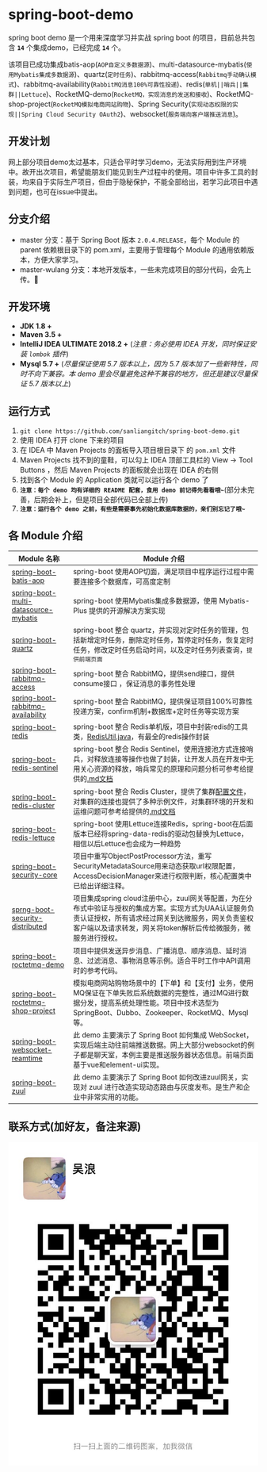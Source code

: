 # spring-boot-demo
spring boot demo 是一个用来深度学习并实战 spring boot 的项目，目前总共包含 **`14`** 个集成demo，已经完成 **`14`** 个。

该项目已成功集成batis-aop(`AOP自定义多数据源`)、multi-datasource-mybatis(`使用Mybatis集成多数据源`)、quartz(`定时任务`)、rabbitmq-access(`Rabbitmq手动确认模式`)、rabbitmq-availability(`RabbitMQ消息100%可靠性投递`)、redis(`单机||哨兵||集群||Lettuce`)、RocketMQ-demo(`RocketMQ，实现消息的发送和接收`)、RocketMQ-shop-project(`RocketMQ模拟电商网站购物`)、Spring Security(`实现动态权限的实现||Spring Cloud Security OAuth2`)、websocket(`服务端向客户端推送消息`)。

## 开发计划

网上部分项目demo太过基本，只适合平时学习demo，无法实际用到生产环境中。故开出次项目，希望能朋友们能见到生产过程中的使用。项目中许多工具的封装，均来自于实际生产项目，但由于隐秘保护，不能全部给出，若学习此项目中遇到问题，也可在issue中提出。

## 分支介绍

- master 分支：基于 Spring Boot 版本 `2.0.4.RELEASE`，每个 Module 的 parent 依赖根目录下的 pom.xml，主要用于管理每个 Module 的通用依赖版本，方便大家学习。
- master-wulang 分支：本地开发版本，一些未完成项目的部分代码，会先上传。🙂


## 开发环境

- **JDK 1.8 +**
- **Maven 3.5 +**
- **IntelliJ IDEA ULTIMATE 2018.2 +** (*注意：务必使用 IDEA 开发，同时保证安装 `lombok` 插件*)
- **Mysql 5.7 +** (*尽量保证使用 5.7 版本以上，因为 5.7 版本加了一些新特性，同时不向下兼容。本 demo 里会尽量避免这种不兼容的地方，但还是建议尽量保证 5.7 版本以上*)

## 运行方式

1. `git clone https://github.com/sanliangitch/spring-boot-demo.git`
2. 使用 IDEA 打开 clone 下来的项目
3. 在 IDEA 中 Maven Projects 的面板导入项目根目录下 的 `pom.xml` 文件
4. Maven Projects 找不到的童鞋，可以勾上 IDEA 顶部工具栏的 View -> Tool Buttons ，然后 Maven Projects 的面板就会出现在 IDEA 的右侧
5. 找到各个 Module 的 Application 类就可以运行各个 demo 了
6. **`注意：每个 demo 均有详细的 README 配套，食用 demo 前记得先看看哦~`**(部分未完善，后期会补上，但是项目全部代码已全部上传)
7. **`注意：运行各个 demo 之前，有些是需要事先初始化数据库数据的，亲们别忘记了哦~`**


## 各 Module 介绍

| Module 名称                                                  | Module 介绍                                                  |
| ------------------------------------------------------------ | ------------------------------------------------------------ |
| [spring-boot-batis-aop](https://github.com/sanliangitch/spring-boot-demo/tree/master/spring-boot-batis-aop) | spring-boot 使用AOP切面，满足项目中程序运行过程中需要连接多个数据库，可高度定制                                |
| [spring-boot-multi-datasource-mybatis](https://github.com/sanliangitch/spring-boot-demo/tree/master/spring-boot-multi-datasource-mybatis) | spring-boot 使用Mybatis集成多数据源，使用 Mybatis-Plus 提供的开源解决方案实现                            |
| [spring-boot-quartz](https://github.com/sanliangitch/spring-boot-demo/tree/master/spring-boot-quartz) | spring-boot 整合 quartz，并实现对定时任务的管理，包括新增定时任务，删除定时任务，暂停定时任务，恢复定时任务，修改定时任务启动时间，以及定时任务列表查询，`提供前端页面`                             |
| [spring-boot-rabbitmq-access](https://github.com/sanliangitch/spring-boot-demo/tree/master/spring-boot-rabbitmq-access) | spring-boot 整合 RabbitMQ，提供send接口，提供consume接口 ，保证消息的事务性处理                            |
| [spring-boot-rabbitmq-availability](https://github.com/sanliangitch/spring-boot-demo/tree/master/spring-boot-rabbitmq-availability) | spring-boot 整合 RabbitMQ，提供保证项目100%可靠性投递方案，confirm机制+数据库+定时任务等实现方案                           |
| [spring-boot-redis](https://github.com/sanliangitch/spring-boot-demo/tree/master/spring-boot-redis) | spring-boot 整合 Redis单机版，项目中封装redis的工具类，[RedisUtil.java](https://github.com/sanliangitch/spring-boot-demo/blob/master/spring-boot-redis/src/main/java/com/wulang/boot/redis/utils/RedisUtil.java)，有最全的redis操作封装                       |
| [spring-boot-redis-sentinel](https://github.com/sanliangitch/spring-boot-demo/tree/master/spring-boot-redis-sentinel) | spring-boot 整合 Redis Sentinel，使用连接池方式连接哨兵，对释放连接等操作也做了封装，让开发人员在开发中无用关心资源的释放，哨兵常见的原理和问题分析可参考给提供的[.md文档](https://github.com/sanliangitch/spring-boot-demo/tree/master/spring-boot-redis-sentinel/md)                     |
| [spring-boot-redis-cluster](https://github.com/sanliangitch/spring-boot-demo/tree/master/spring-boot-redis-cluster) | spring-boot 整合 Redis Cluster，提供了集群[配置文件](https://github.com/sanliangitch/spring-boot-demo/tree/master/spring-boot-redis-cluster/cluster%E9%9B%86%E7%BE%A4%E9%85%8D%E7%BD%AE%E6%96%87%E4%BB%B6)，对集群的连接也提供了多种示例文件，对集群环境的开发和运维问题可参考给提供的[.md文档](https://github.com/sanliangitch/spring-boot-demo/tree/master/spring-boot-redis-cluster/md)                     |
| [spring-boot-redis-lettuce](https://github.com/sanliangitch/spring-boot-demo/tree/master/spring-boot-redis-lettuce) | spring-boot 使用Lettuce连接Redis，spring-boot在后面版本已经将spring-data-redis的驱动包替换为Lettuce，相信以后Lettuce也会成为一种趋势                   |
| [spring-boot-security-core](https://github.com/sanliangitch/spring-boot-demo/tree/master/spring-boot-security-core) | 项目中重写ObjectPostProcessor方法，重写SecurityMetadataSource用来动态获取url权限配置，AccessDecisionManager来进行权限判断，核心配置类中已给出详细注释。                   |
| [sprng-boot-security-distributed](https://github.com/sanliangitch/spring-boot-demo/tree/master/sprng-boot-security-distributed) | 项目集成spring cloud注册中心，zuul网关等配置，为在分布式中验证与授权的集成方案。实现方式为UAA认证服务负责认证授权，所有请求经过网关到达微服务，网关负责鉴权客户端以及请求转发，网关将token解析后传给微服务，微服务进行授权。                   |
| [spring-boot-roctetmq-demo](https://github.com/sanliangitch/spring-boot-demo/tree/master/spring-boot-roctetmq-demo) | 项目中提供发送异步消息、广播消息、顺序消息、延时消息、过滤消息、事物消息等示例。适合平时工作中API调用时的参考代码。                   |
| [spring-boot-roctetmq-shop-project](https://github.com/sanliangitch/spring-boot-demo/tree/master/spring-boot-roctetmq-shop-project) | 模拟电商网站购物场景中的【下单】和【支付】业务，使用MQ保证在下单失败后系统数据的完整性，通过MQ进行数据分发，提高系统处理性能。项目中技术选型为SpringBoot、Dubbo、Zookeeper、RocketMQ、Mysql等。                   |
| [spring-boot-websocket-reamtime](https://github.com/sanliangitch/spring-boot-demo/tree/master/spring-boot-websocket-reamtime) | 此 demo 主要演示了 Spring Boot 如何集成 WebSocket，实现后端主动往前端推送数据。网上大部分websocket的例子都是聊天室，本例主要是推送服务器状态信息。前端页面基于vue和element-ui实现。                   |
| [spring-boot-zuul](https://github.com/sanliangitch/spring-boot-demo/tree/master/spring-boot-zuul) | 此 demo 主要演示了 Spring Boot 如何改进zuul网关，实现对 zuul 进行改造实现动态路由与灰度发布。是生产和企业中非常实用的功能。                   |

## 联系方式(加好友，备注来源)
![weix](vx.jpg)
